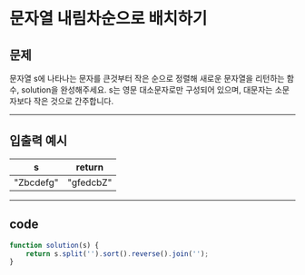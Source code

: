 # 문자열 내림차순으로 배치하기

## 문제

문자열 s에 나타나는 문자를 큰것부터 작은 순으로 정렬해 새로운 문자열을 리턴하는 함수, solution을 완성해주세요.
s는 영문 대소문자로만 구성되어 있으며, 대문자는 소문자보다 작은 것으로 간주합니다.

---

## 입출력 예시

| s         | return    |
| --------- | --------- |
| "Zbcdefg" | "gfedcbZ" |

---

## code

```js
function solution(s) {
    return s.split('').sort().reverse().join('');
}
```

